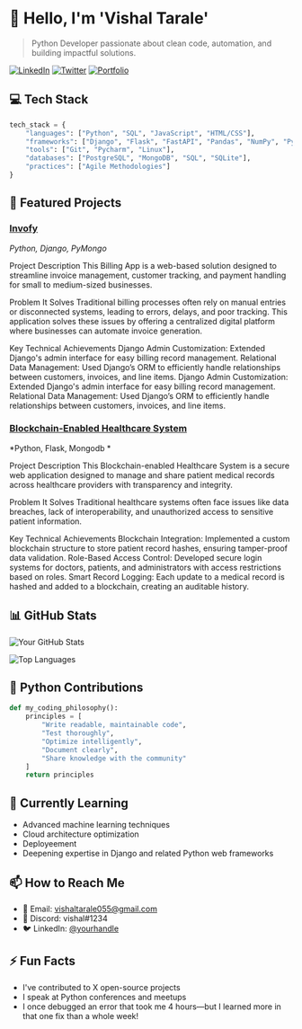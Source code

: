 # 👋 Hello, I'm 'Vishal Tarale'

> Python Developer passionate about clean code, automation, and building impactful solutions.

[![LinkedIn](https://img.shields.io/badge/LinkedIn-Connect-blue)]([https://linkedin.com/in/yourprofile](https://www.linkedin.com/in/vishal-tarale-2a0051314/))
[![Twitter](https://img.shields.io/badge/Twitter-Follow-1DA1F2)](https://twitter.com/yourhandle)
[![Portfolio](https://img.shields.io/badge/Portfolio-Visit-brightgreen)](https://yourwebsite.com)

## 💻 Tech Stack

```python
tech_stack = {
    "languages": ["Python", "SQL", "JavaScript", "HTML/CSS"],
    "frameworks": ["Django", "Flask", "FastAPI", "Pandas", "NumPy", "PyTorch"],
    "tools": ["Git", "Pycharm", "Linux"],
    "databases": ["PostgreSQL", "MongoDB", "SQL", "SQLite"],
    "practices": ["Agile Methodologies"]
}
```

## 🚀 Featured Projects

### [Invofy](https://github.com/yourusername/project)
*Python, Django, PyMongo*

Project Description
This Billing App is a web-based solution designed to streamline invoice management, customer tracking, and payment handling for small to medium-sized businesses.

Problem It Solves
Traditional billing processes often rely on manual entries or disconnected systems, leading to errors, delays, and poor tracking. This application solves these issues by offering a centralized digital platform where businesses can automate invoice generation.

Key Technical Achievements
Django Admin Customization: Extended Django's admin interface for easy billing record management.
Relational Data Management: Used Django’s ORM to efficiently handle relationships between customers, invoices, and line items.
Django Admin Customization: Extended Django's admin interface for easy billing record management.
Relational Data Management: Used Django’s ORM to efficiently handle relationships between customers, invoices, and line items.

### [Blockchain-Enabled Healthcare System](https://github.com/Vishaltarale/Blockchain_enabled_healthcare)
*Python, Flask, Mongodb *

Project Description
This Blockchain-enabled Healthcare System is a secure web application designed to manage and share patient medical records across healthcare providers with transparency and integrity.

Problem It Solves
Traditional healthcare systems often face issues like data breaches, lack of interoperability, and unauthorized access to sensitive patient information.

Key Technical Achievements
Blockchain Integration: Implemented a custom blockchain structure to store patient record hashes, ensuring tamper-proof data validation.
Role-Based Access Control: Developed secure login systems for doctors, patients, and administrators with access restrictions based on roles.
Smart Record Logging: Each update to a medical record is hashed and added to a blockchain, creating an auditable history.

## 📊 GitHub Stats

![Your GitHub Stats](https://github-readme-stats.vercel.app/api?username=yourusername&show_icons=true&theme=dark)

![Top Languages](https://github-readme-stats.vercel.app/api/top-langs/?username=yourusername&layout=compact&theme=dark)

## 🐍 Python Contributions

```python
def my_coding_philosophy():
    principles = [
        "Write readable, maintainable code",
        "Test thoroughly",
        "Optimize intelligently",
        "Document clearly",
        "Share knowledge with the community"
    ]
    return principles
```

## 🌱 Currently Learning

- Advanced machine learning techniques
- Cloud architecture optimization
- Deployeement
- Deepening expertise in Django and related Python web frameworks

## 📫 How to Reach Me

- 📧 Email: vishaltarale055@gmail.com
- 💬 Discord: vishal#1234
- 🐦 LinkedIn: [@yourhandle](https://www.linkedin.com/in/vishal-tarale-2a0051314/)

## ⚡ Fun Facts

- I've contributed to X open-source projects
- I speak at Python conferences and meetups
- I once debugged an error that took me 4 hours—but I learned more in that one fix than a whole week!
